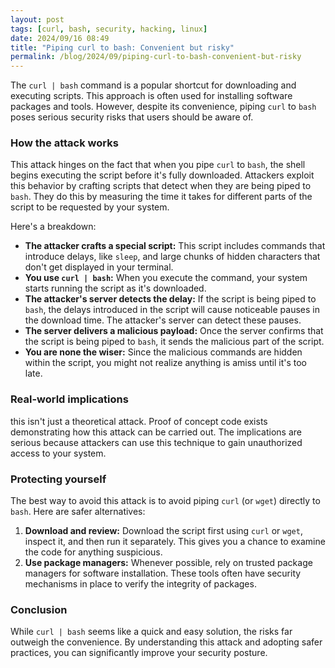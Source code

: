 ```yaml
---
layout: post
tags: [curl, bash, security, hacking, linux]
date: 2024/09/16 08:49
title: "Piping curl to bash: Convenient but risky"
permalink: /blog/2024/09/piping-curl-to-bash-convenient-but-risky
---
```


The `curl | bash` command is a popular shortcut for downloading and executing scripts. This approach is often used for installing software packages and tools. However, despite its convenience, piping `curl` to `bash` poses serious security risks that users should be aware of. 

### How the attack works

This attack hinges on the fact that when you pipe `curl` to `bash`, the shell begins executing the script before it's fully downloaded. Attackers exploit this behavior by crafting scripts that detect when they are being piped to `bash`. They do this by measuring the time it takes for different parts of the script to be requested by your system.

Here's a breakdown:

*   **The attacker crafts a special script:** This script includes commands that introduce delays, like `sleep`, and large chunks of hidden characters that don't get displayed in your terminal.
*   **You use `curl | bash`:** When you execute the command, your system starts running the script as it's downloaded.
*   **The attacker's server detects the delay:** If the script is being piped to `bash`, the delays introduced in the script will cause noticeable pauses in the download time. The attacker's server can detect these pauses.
*   **The server delivers a malicious payload:** Once the server confirms that the script is being piped to `bash`, it sends the malicious part of the script.
*   **You are none the wiser:** Since the malicious commands are hidden within the script, you might not realize anything is amiss until it's too late.

### Real-world implications

this isn't just a theoretical attack. Proof of concept code exists demonstrating how this attack can be carried out. The implications are serious because attackers can use this technique to gain unauthorized access to your system. 

### Protecting yourself

The best way to avoid this attack is to avoid piping `curl` (or `wget`) directly to `bash`.  Here are safer alternatives:

1.  **Download and review:** Download the script first using `curl` or `wget`, inspect it, and then run it separately. This gives you a chance to examine the code for anything suspicious.
2.  **Use package managers:** Whenever possible, rely on trusted package managers for software installation. These tools often have security mechanisms in place to verify the integrity of packages.

### Conclusion

While `curl | bash` seems like a quick and easy solution, the risks far outweigh the convenience. By understanding this attack and adopting safer practices, you can significantly improve your security posture. 
